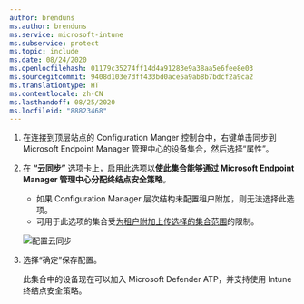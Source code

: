 ```yaml
---
author: brenduns
ms.author: brenduns
ms.service: microsoft-intune
ms.subservice: protect
ms.topic: include
ms.date: 08/24/2020
ms.openlocfilehash: 01179c35274ff14d4a91283e9a38aa5e6fee8e03
ms.sourcegitcommit: 9408d103e7dff433bd0ace5a9ab8b7bdcf2a9ca2
ms.translationtype: HT
ms.contentlocale: zh-CN
ms.lasthandoff: 08/25/2020
ms.locfileid: "88823468"
---
```

<!--Don't apply H2/H3 in this include file since they are context driven by article-->
1. 在连接到顶层站点的 Configuration Manger 控制台中，右键单击同步到 Microsoft Endpoint Manager 管理中心的设备集合，然后选择“属性”。

2. 在 **“云同步”** 选项卡上，启用此选项以**使此集合能够通过 Microsoft Endpoint Manager 管理中心分配终结点安全策略**。

   - 如果 Configuration Manager 层次结构未配置租户附加，则无法选择此选项。
   - 可用于此选项的集合受[为租户附加上传选择的集合范围](../../../configmgr/tenant-attach/device-sync-actions.md#bkmk_edit)的限制。 <!--CM7423168-->
  
   ![配置云同步](../media/tenant-attach-intune/cloud-sync.png)

3. 选择“确定”保存配置。

   此集合中的设备现在可以加入 Microsoft Defender ATP，并支持使用 Intune 终结点安全策略。
